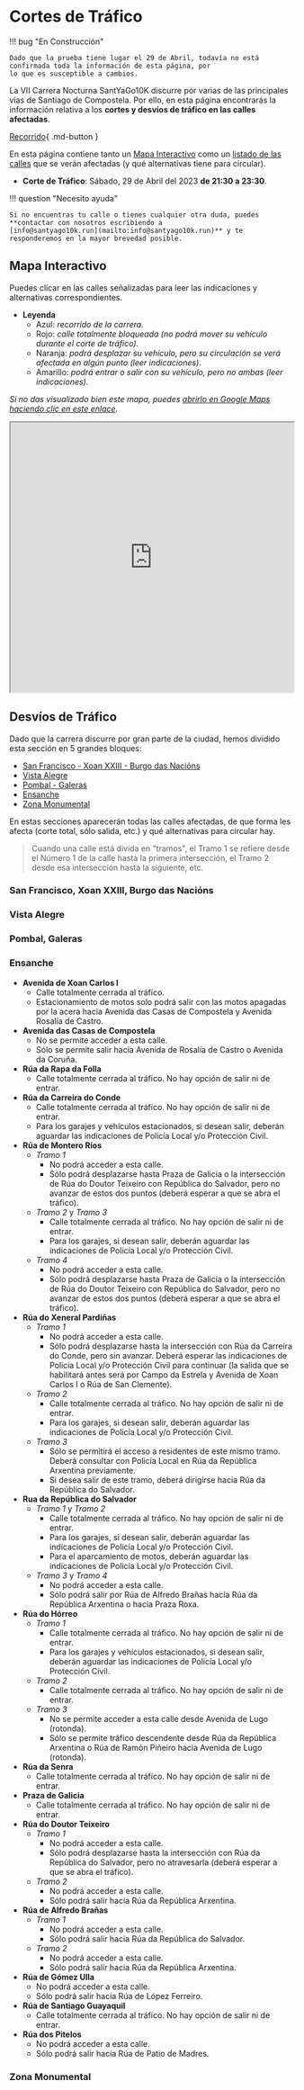 # Cortes de Tráfico

!!! bug "En Construcción"

    Dado que la prueba tiene lugar el 29 de Abril, todavía no está confirmada toda la información de esta página, por
    lo que es susceptible a cambios.

La VII Carrera Nocturna SantYaGo10K discurre por varias de las principales vías de Santiago de Compostela. Por ello,
en esta página encontrarás la información relativa a los **cortes y desvíos de tráfico en las calles afectadas**.

[Recorrido](https://2023.santyago10k.run/es/durante/recorrido){ .md-button }

En esta página contiene tanto un [Mapa Interactivo](#mapa-interactivo) como un
[listado de las calles](#desvios-de-tráfico) que se verán afectadas (y qué alternativas tiene para circular).

* **Corte de Tráfico**: Sábado, 29 de Abril del 2023 **de 21:30 a 23:30**.

!!! question "Necesito ayuda"

    Si no encuentras tu calle o tienes cualquier otra duda, puedes **contactar con nosotros escribiendo a
    [info@santyago10k.run](mailto:info@santyago10k.run)** y te responderemos en la mayor brevedad posible.

## Mapa Interactivo

Puedes clicar en las calles señalizadas para leer las indicaciones y alternativas correspondientes.

* **Leyenda**
    * Azul: _recorrido de la carrera._
    * Rojo: _calle totalmente bloqueada (no podrá mover su vehículo durante el corte de tráfico)_.
    * Naranja: _podrá desplazar su vehículo, pero su circulación se verá afectada en algún punto (leer indicaciones)_.
    * Amarillo: _podrá entrar o salir con su vehículo, pero no ambas (leer indicaciones)_.

_Si no das visualizado bien este mapa, puedes
[abrirlo en Google Maps haciendo clic en este enlace](https://www.google.com/maps/d/u/0/viewer?mid=1WBxiAONkM7468RsE0kNdyat8kuC-qlI)._

<iframe src="https://www.google.com/maps/d/u/0/embed?mid=1WBxiAONkM7468RsE0kNdyat8kuC-qlI&ehbc=2E312F" width="100%" height="480"></iframe>

## Desvíos de Tráfico

Dado que la carrera discurre por gran parte de la ciudad, hemos dividido esta sección en 5 grandes bloques:

* [San Francisco - Xoan XXIII - Burgo das Nacións](#san-francisco-xoan-xxiii-burgo-das-nacions)
* [Vista Alegre](#vista-alegre)
* [Pombal - Galeras](#pombal-galeras)
* [Ensanche](#ensanche)
* [Zona Monumental](#zona-monumental)

En estas secciones aparecerán todas las calles afectadas, de que forma les afecta (corte total, sólo salida, etc.) y
qué alternativas para circular hay.

> Cuando una calle está divida en "tramos", el Tramo 1 se refiere desde el Número 1 de la calle hasta la primera
> intersección, el Tramo 2 desde esa intersección hasta la siguiente, etc.

### San Francisco, Xoan XXIII, Burgo das Nacións

### Vista Alegre

### Pombal, Galeras

### Ensanche

* **Avenida de Xoan Carlos I**
    * Calle totalmente cerrada al tráfico.
    * Estacionamiento de motos solo podrá salir con las motos apagadas por la acera hacia Avenida das Casas de
      Compostela y Avenida Rosalía de Castro.
* **Avenida das Casas de Compostela**
    * No se permite acceder a esta calle.
    * Sólo se permite salir hacia Avenida de Rosalía de Castro o Avenida da Coruña.
* **Rúa da Rapa da Folla**
    * Calle totalmente cerrada al tráfico. No hay opción de salir ni de entrar.
* **Rúa da Carreira do Conde**
    * Calle totalmente cerrada al tráfico. No hay opción de salir ni de entrar.
    * Para los garajes y vehículos estacionados, si desean salir, deberán aguardar las indicaciones de Policía Local y/o
      Protección Civil.
* **Rúa de Montero Ríos**
    * _Tramo 1_
        * No podrá acceder a esta calle.
        * Sólo podrá desplazarse hasta Praza de Galicia o la intersección de Rúa do Doutor Teixeiro con República do
          Salvador, pero no avanzar de estos dos puntos (deberá esperar a que se abra el tráfico).
    * _Tramo 2_ y _Tramo 3_
        * Calle totalmente cerrada al tráfico. No hay opción de salir ni de entrar.
        * Para los garajes, si desean salir, deberán aguardar las indicaciones de Policía Local y/o Protección Civil.
    * _Tramo 4_
        * No podrá acceder a esta calle.
        * Sólo podrá desplazarse hasta Praza de Galicia o la intersección de Rúa do Doutor Teixeiro con República do
          Salvador, pero no avanzar de estos dos puntos (deberá esperar a que se abra el tráfico).
* **Rúa do Xeneral Pardiñas**
    * _Tramo 1_
        * No podrá acceder a esta calle.
        * Sólo podrá desplazarse hasta la intersección con Rúa da Carreira do Conde, pero sin avanzar. Deberá esperar
          las indicaciones de Policía Local y/o Protección Civil para continuar (la salida que se habilitará antes será
          por Campo da Estrela y Avenida de Xoan Carlos I o Rúa de San Clemente).
    * _Tramo 2_
        * Calle totalmente cerrada al tráfico. No hay opción de salir ni de entrar.
        * Para los garajes, si desean salir, deberán aguardar las indicaciones de Policía Local y/o Protección Civil.
    * _Tramo 3_
        * Sólo se permitirá el acceso a residentes de este mismo tramo. Deberá consultar con Policía Local en Rúa da
          República Arxentina previamente.
        * Si desea salir de este tramo, deberá dirigirse hacia Rúa da República do Salvador.
* **Rua da República do Salvador**
    * _Tramo 1_ y _Tramo 2_
        * Calle totalmente cerrada al tráfico. No hay opción de salir ni de entrar.
        * Para los garajes, si desean salir, deberán aguardar las indicaciones de Policía Local y/o Protección Civil.
        * Para el aparcamiento de motos, deberán aguardar las indicaciones de Policía Local y/o Protección Civil.
    * _Tramo 3_ y _Tramo 4_
        * No podrá acceder a esta calle.
        * Sólo podrá salir por Rúa de Alfredo Brañas hacia Rúa da República Arxentina o hacia Praza Roxa.
* **Rúa do Hórreo**
    * _Tramo 1_
        * Calle totalmente cerrada al tráfico. No hay opción de salir ni de entrar.
        * Para los garajes y vehículos estacionados, si desean salir, deberán aguardar las indicaciones de Policía Local
          y/o Protección Civil.
    * _Tramo 2_
        * Calle totalmente cerrada al tráfico. No hay opción de salir ni de entrar.
    * _Tramo 3_
        * No se permite acceder a esta calle desde Avenida de Lugo (rotonda).
        * Sólo se permite tráfico descendente desde Rúa da República Arxentina o Rúa de Ramón Piñeiro hacia Avenida de
          Lugo (rotonda).
* **Rúa da Senra**
    * Calle totalmente cerrada al tráfico. No hay opción de salir ni de entrar.
* **Praza de Galicia**
    * Calle totalmente cerrada al tráfico. No hay opción de salir ni de entrar.
* **Rúa do Doutor Teixeiro**
    * _Tramo 1_
        * No podrá acceder a esta calle.
        * Sólo podrá desplazarse hasta la intersección con Rúa da República do Salvador, pero no atravesarla (deberá
          esperar a que se abra el tráfico).
    * _Tramo 2_
        * No podrá acceder a esta calle.
        * Sólo podrá salir hacia Rúa da República Arxentina.
* **Rúa de Alfredo Brañas**
    * _Tramo 1_
        * No podrá acceder a esta calle.
        * Sólo podrá salir hacia Rúa da República do Salvador.
    * _Tramo 2_
        * No podrá acceder a esta calle.
        * Sólo podrá salir hacia Rúa da República Arxentina.
* **Rúa de Gómez Ulla**
    * No podrá acceder a esta calle.
    * Sólo podrá salir hacia Rúa de López Ferreiro.
* **Rúa de Santiago Guayaquil**
    * Calle totalmente cerrada al tráfico. No hay opción de salir ni de entrar.
* **Rúa dos Pitelos**
    * No podrá acceder a esta calle.
    * Sólo podrá salir hacia Rúa de Patio de Madres. 

### Zona Monumental
